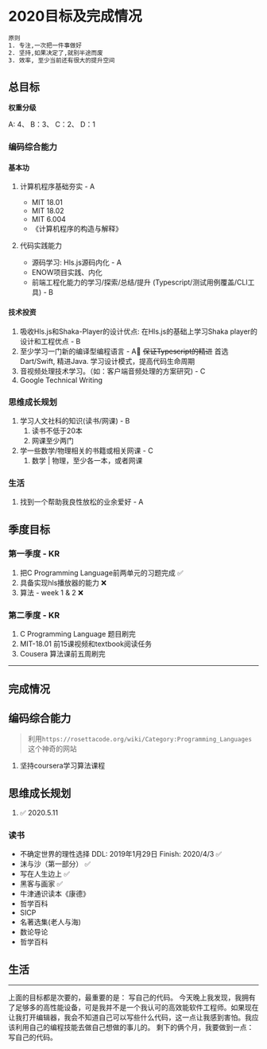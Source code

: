 # 2020目标及完成情况

```bash
原则
1. 专注,一次把一件事做好
2. 坚持,如果决定了,就别半途而废
3. 效率, 至少当前还有很大的提升空间
```

## 总目标

**权重分级**

A: 4、  B：3、  C：2、  D：1

### 编码综合能力

#### 基本功

1. 计算机程序基础夯实 - A
   - MIT 18.01
   - MIT 18.02
   - MIT 6.004
   - 《计算机程序的构造与解释》

2. 代码实践能力
   - 源码学习: Hls.js源码内化 - A
   - ENOW项目实践、内化
   - 前端工程化能力的学习/探索/总结/提升 (Typescript/测试用例覆盖/CLI工具) - B

#### 技术投资

1. 吸收Hls.js和Shaka-Player的设计优点: 在Hls.js的基础上学习Shaka player的设计和工程优点 - B
2. 至少学习一门新的编译型编程语言  - A
    ~~保证Typescript的精进~~  首选Dart/Swift, 精进Java. 学习设计模式，提高代码生命周期
3. 音视频处理技术学习。（如：客户端音频处理的方案研究) - C
4. Google Technical Writing

### 思维成长规划

1. 学习人文社科的知识(读书/网课)  - B
   1. 读书不低于20本
   2. 网课至少两门
2. 学一些数学/物理相关的书籍或相关网课  - C
   1. 数学 | 物理，至少各一本，或者网课

### 生活

1. 找到一个帮助我良性放松的业余爱好 - A

## 季度目标

### 第一季度 - KR

1. 把C Programming Language前两单元的习题完成   ✅
2. 具备实现hls播放器的能力 ❌
3. 算法 - week 1 & 2 ❌

### 第二季度 - KR

1. C Programming Language 题目刷完
2. MIT-18.01 前15课视频和textbook阅读任务
3. Cousera 算法课前五周刷完

---

## 完成情况

## 编码综合能力

> 利用`https://rosettacode.org/wiki/Category:Programming_Languages`这个神奇的网站

1. 坚持coursera学习算法课程

## 思维成长规划

1. <Justice> ✅ 2020.5.11

### 读书

- 不确定世界的理性选择    DDL: 2019年1月29日 Finish: 2020/4/3 ✅
- 沫与沙（第一部分） ✅
- 写在人生边上    ✅
- 黑客与画家   ✅
- 牛津通识读本《康德》
- 哲学百科
- SICP
- 名著选集(老人与海)
- 数论导论
- 哲学百科

## 生活

---

上面的目标都是次要的，最重要的是：
写自己的代码。
今天晚上我发现，我拥有了足够多的高性能设备，可是我并不是一个我认可的高效能软件工程师。如果现在让我打开编辑器，我会不知道自己可以写些什么代码，这一点让我感到害怕。我应该利用自己的编程技能去做自己想做的事儿的。
剩下的俩个月，我要做到一点：
写自己的代码。
